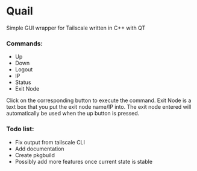 # Quail
Simple GUI wrapper for Tailscale written in C++ with QT

### Commands:
- Up
- Down
- Logout
- IP
- Status
- Exit Node

Click on the corresponding button to execute the command. Exit Node is a text box that you put the exit node name/IP into. The exit node entered will automatically be used
when the up button is pressed.

### Todo list:
- Fix output from tailscale CLI
- Add documentation
- Create pkgbuild
- Possibly add more features once current state is stable
